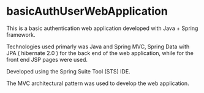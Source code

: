 # basicAuthUserWebApplication
This is a basic authentication web application developed with Java + Spring framework.

Technologies used primarly was Java and Spring MVC, Spring Data with JPA ( hibernate 2.0 )
for the back end of the web application, while for the front end JSP pages were used.


Developed using the Spring Suite Tool (STS) IDE.

The MVC architectural pattern was used to develop the web application.
